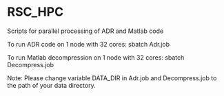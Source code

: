 # RSC_HPC

Scripts for parallel processing of ADR and Matlab code

To run ADR code on 1 node with 32 cores: sbatch Adr.job

To run Matlab decompression on 1 node with 32 cores: sbatch Decompress.job

Note: Please change variable DATA_DIR in Adr.job and Decompress.job to the path of your data directory. 
